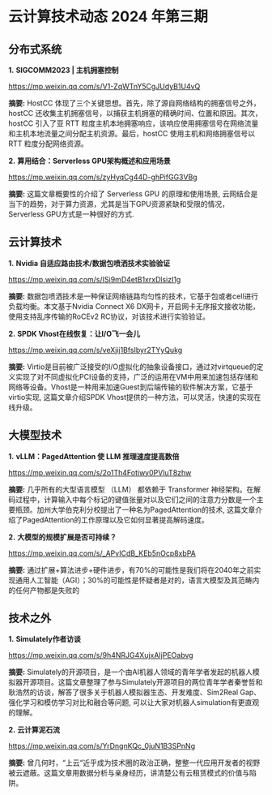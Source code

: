 # 云计算技术动态 2024 年第三期

## 分布式系统

**1.** **SIGCOMM2023 | 主机拥塞控制**

https://mp.weixin.qq.com/s/V1-ZqWTnY5CgJUdyB1U4vQ

**摘要:** HostCC 体现了三个关键思想。首先，除了源自网络结构的拥塞信号之外，hostCC 还收集主机拥塞信号，以捕获主机拥塞的精确时间、位置和原因。其次，hostCC 引入了亚 RTT 粒度主机本地拥塞响应，该响应使用拥塞信号在网络流量和主机本地流量之间分配主机资源。最后，hostCC 使用主机和网络拥塞信号以 RTT 粒度分配网络资源。

**2.** **算用结合：Serverless GPU架构概述和应用场景**

https://mp.weixin.qq.com/s/zyHyqCg44D-ghPifGG3VBg

**摘要:** 这篇文章概要性的介绍了 Serverless GPU 的原理和使用场景, 云网结合是当下的趋势，对于算力资源，尤其是当下GPU资源紧缺和受限的情况，Serverless GPU方式是一种很好的方式.

## 云计算技术

**1.** **Nvidia 自适应路由技术/数据包喷洒技术实验验证**

https://mp.weixin.qq.com/s/ISi9mD4etB1xrxDlsizI1g

**摘要:** 数据包喷洒技术是一种保证网络链路均匀性的技术，它基于包或者cell进行负载均衡。本文基于Nvidia Connect X6 DX网卡，开启网卡无序报文接收功能，使用支持乱序传输的RoCEv2 RC协议，对该技术进行实验验证。

**2.** **SPDK Vhost在线恢复：让I/O飞一会儿**

https://mp.weixin.qq.com/s/veXjij1BfsIbyr2TYyQukg

**摘要:** Virtio是目前被广泛接受的I/O虚拟化的抽象设备接口，通过对virtqueue的定义实现了对不同虚拟化PCI设备的支持，广泛的运用在VM中用来加速包括存储和网络等设备。Vhost是一种用来加速Guest到后端传输的软件解决方案，它基于virtio实现, 这篇文章介绍SPDK Vhost提供的一种方法，可以灵活，快速的实现在线升级。

## 大模型技术

**1.** **vLLM：PagedAttention 使 LLM 推理速度提高数倍**

https://mp.weixin.qq.com/s/2o1Th4Fotiwy0PVluT8zhw

**摘要:** 几乎所有的大型语言模型 （LLM） 都依赖于 Transformer 神经架构。在解码过程中，计算输入中每个标记的键值张量对以及它们之间的注意力分数是一个主要瓶颈。加州大学伯克利分校提出了一种名为PagedAttention的技术, 这篇文章介绍了PagedAttention的工作原理以及它如何显著提高解码速度。

**2.** **大模型的规模扩展是否可持续？**

https://mp.weixin.qq.com/s/_APvICdB_KEb5nOcp8xbPA

**摘要:** 通过扩展+算法进步+硬件进步，有70%的可能性是我们将在2040年之前实现通用人工智能（AGI）；30%的可能性是怀疑者是对的，语言大模型及其范畴内的任何产物都是失败的

## 技术之外

**1.** **Simulately作者访谈**

https://mp.weixin.qq.com/s/9h4NRJG4XujxAIjPEOabvg

**摘要:** Simulately的开源项目，是一个由AI机器人领域的青年学者发起的机器人模拟器开源项目。这篇文章整理了参与Simulately开源项目的两位青年学者秦誉哲和耿浩然的访谈，解答了很多关于机器人模拟器生态、开发难度、Sim2Real Gap、强化学习和模仿学习对比和融合等问题, 可以让大家对机器人simulation有更直观的理解。

**2.** **云计算泥石流**

https://mp.weixin.qq.com/s/YrDngnKQc_0juN1B3SPnNg

**摘要:** 曾几何时，“上云“近乎成为技术圈的政治正确，整整一代应用开发者的视野被云遮蔽。这篇文章用数据分析与亲身经历，讲清楚公有云租赁模式的价值与陷阱。

